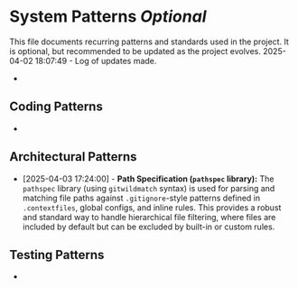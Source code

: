 # System Patterns *Optional*

This file documents recurring patterns and standards used in the project.
It is optional, but recommended to be updated as the project evolves.
2025-04-02 18:07:49 - Log of updates made.

*

## Coding Patterns

*   

## Architectural Patterns

*   [2025-04-03 17:24:00] - **Path Specification (`pathspec` library):** The `pathspec` library (using `gitwildmatch` syntax) is used for parsing and matching file paths against `.gitignore`-style patterns defined in `.contextfiles`, global configs, and inline rules. This provides a robust and standard way to handle hierarchical file filtering, where files are included by default but can be excluded by built-in or custom rules.

## Testing Patterns

*